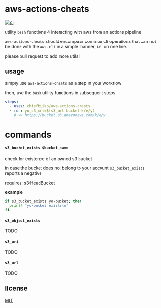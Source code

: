 # aws-actions-cheats

[![ci](https://github.com/chiefbiiko/aws-actions-cheats/workflows/ci/badge.svg)](https://github.com/chiefbiiko/aws-actions-cheats/blob/master/.github/workflows/ci.yml)

utility `bash` functions 4 interacting with aws from an actions pipeline

`aws-actions-cheats` should encompass common cli operations that can not be done with the `aws-cli` in a simple manner, i.e. on one line.

please pull request to add more utils!

## usage

simply use `aws-actions-cheats` as a step in your workflow

then, use the `bash` utility functions in subsequent steps

``` yml
steps:
  - uses: chiefbiiko/aws-actions-cheats
  - run: yo_s3_url=$(s3_url bucket k/e/y)
    # => https://bucket.s3.amazonaws.com/k/e/y
```

# commands

#### `s3_bucket_exists $bucket_name`

check for existence of an owned s3 bucket

in case the bucket does not belong to your account `s3_bucket_exists` reports a negative

requires: s3:HeadBucket 

**example**

```sh
if s3_bucket_exists yo-bucket; then
  printf "yo-bucket exists\n"
fi
```

#### `s3_object_exists`

TODO

#### `s3_uri`

TODO

#### `s3_url`

TODO

## license

[MIT](./LICENSE)